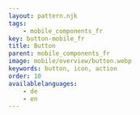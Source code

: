 ```yaml
---
layout: pattern.njk
tags: 
    - mobile_components_fr
key: button-mobile_fr
title: Button
parent: mobile_components_fr
image: mobile/overview/button.webp
keywords: button, icon, action
order: 10
availablelanguages: 
    - de
    - en
---
```


